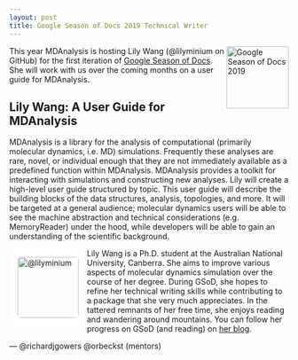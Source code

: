 ```yaml
---
layout: post
title: Google Season of Docs 2019 Technical Writer
---
```


<p>
<img
src="https://developers.google.com/season-of-docs/images/SeasonofDocs_Icon_Grey_300ppi_trimmed.png"
title="Google Season of Docs 2019" alt="Google Season of Docs 2019"
style="float: right; height: 8em; " />
</p>

This year MDAnalysis is hosting Lily Wang (@lilyminium on GitHub) for
the first iteration of [Google Season of Docs][GSoD]. She will work with us
over the coming months on a user guide for MDAnalysis.

## Lily Wang: A User Guide for MDAnalysis

MDAnalysis is a library for the analysis of computational (primarily
molecular dynamics, i.e. MD) simulations. Frequently these analyses
are rare, novel, or individual enough that they are not immediately
available as a predefined function within MDAnalysis. MDAnalysis
provides a toolkit for interacting with simulations and constructing
new analyses. Lily will create a high-level user guide structured by
topic. This user guide will describe the building blocks of the data
structures, analysis, topologies, and more. It will be targeted at a
general audience; molecular dynamics users will be able to see the
machine abstraction and technical considerations (e.g. MemoryReader)
under the hood, while developers will be able to gain an understanding
of the scientific background.

<img
src="https://avatars2.githubusercontent.com/u/31115101?s=110&v=4"
title="@lilyminium" alt="@lilyminium"
style="float: left; width: 110px; height: 110px; border-radius: 20px; border: 15px solid white" />

Lily Wang is a Ph.D. student at the Australian National University,
Canberra. She aims to improve various aspects of molecular dynamics
simulation over the course of her degree. During GSoD, she hopes to
refine her technical writing skills while contributing to a package
that she very much appreciates. In the tattered remnants of her free
time, she enjoys reading and wandering around mountains. You can
follow her progress on GSoD (and reading) on [her
blog][lily-blog].


— @richardjgowers @orbeckst (mentors)

[GSoD]: https://developers.google.com/season-of-docs/
[lily-blog]: https://blog.minium.com.au/categories#GSOD
